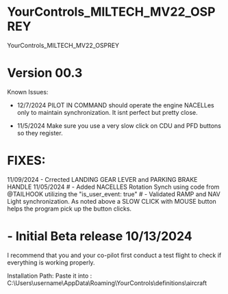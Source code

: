 # YourControls_MILTECH_MV22_OSPREY
YourControls_MILTECH_MV22_OSPREY

# Version 00.3
   Known Issues:
   - 12/7/2024 PILOT IN COMMAND should operate the engine NACELLes only to maintain synchronization. It isnt perfect but pretty close.

   - 11/5/2024 Make sure you use a very slow click on CDU and PFD buttons so they register. 


 # FIXES:
   11/09/2024 
      - Crrected LANDING GEAR LEVER and PARKING BRAKE HANDLE
   11/05/2024 
     # - Added NACELLES Rotation Synch using code from @TAILHOOK utilizing the  "is_user_event: true"
     # - Validated RAMP and NAV Light synchronization. As noted above a SLOW CLICK with MOUSE button helps the program pick up the button clicks. 
  # - Initial Beta release 10/13/2024

I recommend that you and your co-pilot first conduct a test flight to check if everything is working properly.

Installation Path: Paste it into : C:\Users\username\AppData\Roaming\YourControls\definitions\aircraft
